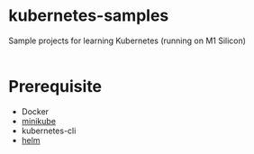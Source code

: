 # kubernetes-samples
Sample projects for learning Kubernetes (running on M1 Silicon)
<br><br>

# Prerequisite
- Docker
- <a href="https://github.com/kubernetes/minikube">minikube</a>
- kubernetes-cli
- <a href="https://helm.sh/">helm</a>
